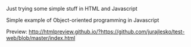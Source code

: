 Just trying some simple stuff in HTML and Javascript 

Simple example of Object-oriented programming in Javascript 

Preview: http://htmlpreview.github.io/?https://github.com/jurajlesko/test-web/blob/master/index.html
